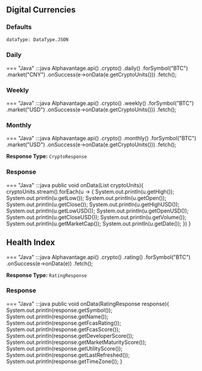 ## Digital Currencies

### Defaults

```txt
dataType: DataType.JSON
```

### Daily

=== "Java"
        :::java
        Alphavantage.api()
            .crypto()
            .daily()
            .forSymbol("BTC")
            .market("CNY")
            .onSuccess(e->onData(e.getCryptoUnits()))
            .fetch();

### Weekly

=== "Java"
        :::java
        Alphavantage.api()
            .crypto()
            .weekly()
            .forSymbol("BTC")
            .market("USD")
            .onSuccess(e->onData(e.getCryptoUnits()))
            .fetch();

### Monthly

=== "Java"
        :::java
        Alphavantage.api()
            .crypto()
            .monthly()
            .forSymbol("BTC")
            .market("USD")
            .onSuccess(e->onData(e.getCryptoUnits()))
            .fetch();

**Response Type:**
`CryptoResponse`

### Response

=== "Java"
        :::java
        public void onData(List<CryptoUnit> cryptoUnits){
            cryptoUnits.stream().forEach(u -> {
                System.out.println(u.getHigh());
                System.out.println(u.getLow());
                System.out.println(u.getOpen());
                System.out.println(u.getClose());
                System.out.println(u.getHighUSD());
                System.out.println(u.getLowUSD());
                System.out.println(u.getOpenUSD());
                System.out.println(u.getCloseUSD());
                System.out.println(u.getVolume());
                System.out.println(u.getMarketCap());
                System.out.println(u.getDate());
            })
        }


## Health Index

=== "Java"
        :::java
        Alphavantage.api()
            .crypto()
            .rating()
            .forSymbol("BTC")
            .onSuccess(e->onData(e))
            .fetch();

**Response Type:**
`RatingResponse`

### Response

=== "Java"
        :::java
        public void onData(RatingResponse response){
            System.out.println(response.getSymbol());
            System.out.println(response.getName());
            System.out.println(response.getFcasRating());
            System.out.println(response.getFcasScore());
            System.out.println(response.getDeveloperScore());
            System.out.println(response.getMarketMaturityScore());
            System.out.println(response.getUtilityScore());
            System.out.println(response.getLastRefreshed());
            System.out.println(response.getTimeZone());
        }